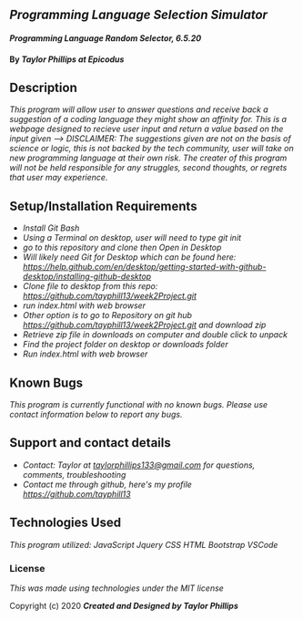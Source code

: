 ## _Programming Language Selection Simulator_ 


#### _Programming Language Random Selector, 6.5.20_

#### By _**Taylor Phillips at Epicodus**_

## Description

_This program will allow user to answer questions and receive back a suggestion of a coding language they might show an affinity for.  This is a webpage designed to recieve user input and return a value based on the input given -->  DISCLAIMER: The suggestions given are not on the basis of science or logic, this is not backed by the tech community, user will take on new programming language at their own risk.  The creater of this program will not be held responsible for any struggles, second thoughts, or regrets that user may experience._

## Setup/Installation Requirements

* _Install Git Bash_
* _Using a Terminal on desktop, user will need to type git init_
* _go to this repository and clone then Open in Desktop_
* _Will likely need Git for Desktop which can be found here: https://help.github.com/en/desktop/getting-started-with-github-desktop/installing-github-desktop_
* _Clone file to desktop from this repo: <https://github.com/tayphill13/week2Project.git>_
* _run index.html with web browser_
* _Other option is to go to Repository on git hub <https://github.com/tayphill13/week2Project.git> and download zip_
* _Retrieve zip file in downloads on computer and double click to unpack_
* _Find the project folder on desktop or downloads folder_
* _Run index.html with web browser_


## Known Bugs

_This program is currently functional with no known bugs.  Please use contact information below to report any bugs._

## Support and contact details

* _Contact: Taylor at <taylorphillips133@gmail.com> for questions, comments, troubleshooting_
* _Contact me through github, here's my profile <https://github.com/tayphill13>_

## Technologies Used

_This program utilized:_
_JavaScript_
_Jquery_
_CSS_
_HTML_
_Bootstrap_
_VSCode_

### License

*This was made using technologies under the MIT license*

Copyright (c) 2020 **_Created and Designed by Taylor Phillips_**